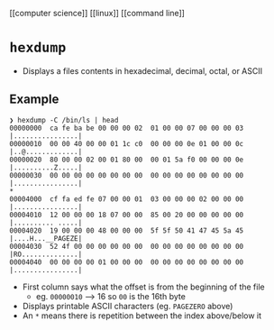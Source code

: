 [[computer science]] [[linux]] [[command line]]

# `hexdump`

- Displays a files contents in hexadecimal, decimal, octal, or ASCII

## Example

```
❯ hexdump -C /bin/ls | head
00000000  ca fe ba be 00 00 00 02  01 00 00 07 00 00 00 03  |................|
00000010  00 00 40 00 00 01 1c c0  00 00 00 0e 01 00 00 0c  |..@.............|
00000020  80 00 00 02 00 01 80 00  00 01 5a f0 00 00 00 0e  |..........Z.....|
00000030  00 00 00 00 00 00 00 00  00 00 00 00 00 00 00 00  |................|
*
00004000  cf fa ed fe 07 00 00 01  03 00 00 00 02 00 00 00  |................|
00004010  12 00 00 00 18 07 00 00  85 00 20 00 00 00 00 00  |.......... .....|
00004020  19 00 00 00 48 00 00 00  5f 5f 50 41 47 45 5a 45  |....H...__PAGEZE|
00004030  52 4f 00 00 00 00 00 00  00 00 00 00 00 00 00 00  |RO..............|
00004040  00 00 00 00 01 00 00 00  00 00 00 00 00 00 00 00  |................|
```

- First column says what the offset is from the beginning of the file
	- eg. `00000010` --> 16 so `00` is the 16th byte
- Displays printable ASCII characters (eg. `PAGEZERO` above)
- An `*` means there is repetition between the index above/below it